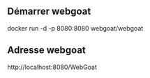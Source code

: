 ## Démarrer webgoat

docker run -d -p 8080:8080 webgoat/webgoat

## Adresse webgoat
http://localhost:8080/WebGoat